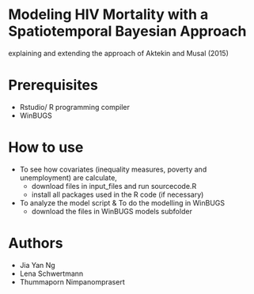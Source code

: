 # Modeling HIV Mortality with a Spatiotemporal Bayesian Approach
explaining and extending the approach of Aktekin and Musal (2015)

# Prerequisites 
+ Rstudio/ R programming compiler
+ WinBUGS 

# How to use
+ To see how covariates (inequality measures, poverty and unemployment) are calculate, 
	- download files in input_files and run sourcecode.R 
	- install all packages used in the R code (if necessary)
+ To analyze the model script & To do the modelling in WinBUGS
	- download the files in WinBUGS models subfolder

# Authors
+ Jia Yan Ng
+ Lena Schwertmann 
+ Thummaporn Nimpanomprasert
